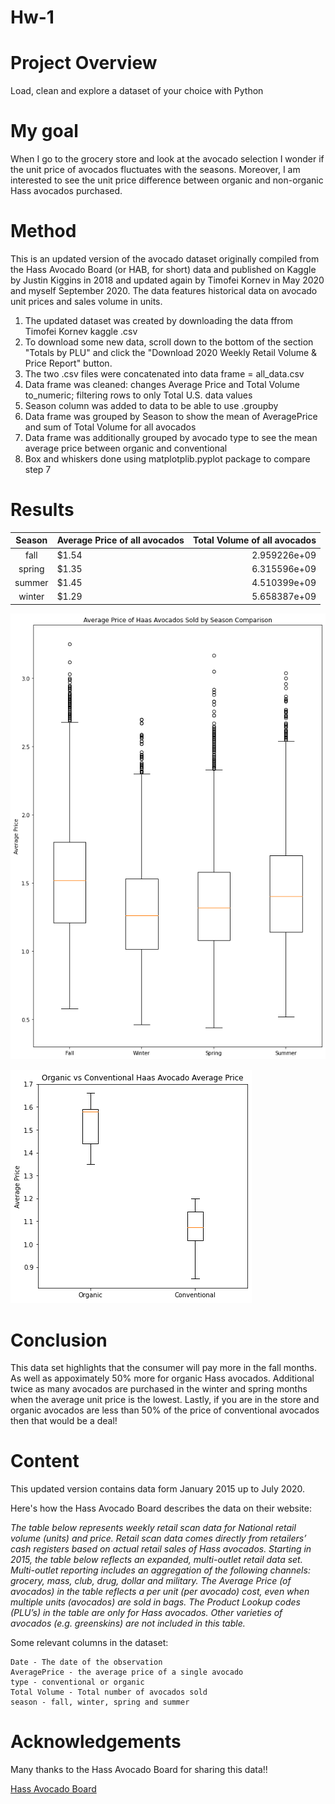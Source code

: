 # Hw-1

# Project Overview
Load, clean and explore a dataset of your choice with Python

# My goal 
When I go to the grocery store and look at the avocado selection I wonder if the unit price of avocados fluctuates with the seasons. Moreover, I am interested to see the unit price difference between organic and non-organic Hass avocados purchased.

# Method
This is an updated version of the avocado dataset originally compiled from the Hass Avocado Board (or HAB, for short) data and published on Kaggle by Justin Kiggins in 2018 and updated again by Timofei Kornev in May 2020 and myself September 2020. The data features historical data on avocado unit prices and sales volume in units.

1. The updated dataset was created by downloading the data ffrom Timofei Kornev kaggle .csv
2. To download some new data, scroll down to the bottom of the section "Totals by PLU" and click the "Download 2020 Weekly Retail Volume & Price Report" button.
3. The two .csv files were concatenated into data frame = all_data.csv
4. Data frame was cleaned: changes Average Price and Total Volume to_numeric; filtering rows to only Total U.S. data values
5. Season column was added to data to be able to use .groupby
6. Data frame was grouped by Season to show the mean of AveragePrice and sum of Total Volume for all avocados
7. Data frame was additionally grouped by avocado type to see the mean average price between organic and conventional
8. Box and whiskers done using matplotplib.pyplot package to compare step 7

# Results
|Season|Average Price of all avocados|Total Volume of all avocados|
|:------:|:-------|--------:|
|fall|$1.54|2.959226e+09|
|spring|$1.35|6.315596e+09|
|summer|$1.45|4.510399e+09|
|winter|$1.29|5.658387e+09|

![](Visuals/season_a.png)

![Organic vs Conventional Price Comparison](Visuals/PricebyType.png)

# Conclusion

This data set highlights that the consumer will pay more in the fall months. As well as appoximately 50% more for organic Hass avocados. Additional twice as many avocados are purchased in the winter and spring months when the average unit price is the lowest.  Lastly, if you are in the store and organic avocados are less than 50% of the price of conventional avocados then that would be a deal!  


# Content
This updated version contains data form January 2015 up to July 2020.   

Here's how the Hass Avocado Board describes the data on their website:

*The table below represents weekly retail scan data for National retail volume (units) and price. Retail scan data comes directly from retailers’ cash registers based on actual retail sales of Hass avocados. Starting in 2015, the table below reflects an expanded, multi-outlet retail data set. Multi-outlet reporting includes an aggregation of the following channels: grocery, mass, club, drug, dollar and military. The Average Price (of avocados) in the table reflects a per unit (per avocado) cost, even when multiple units (avocados) are sold in bags. The Product Lookup codes (PLU’s) in the table are only for Hass avocados. Other varieties of avocados (e.g. greenskins) are not included in this table.*

Some relevant columns in the dataset:

    Date - The date of the observation
    AveragePrice - the average price of a single avocado
    type - conventional or organic
    Total Volume - Total number of avocados sold
    season - fall, winter, spring and summer

# Acknowledgements

Many thanks to the Hass Avocado Board for sharing this data!!

[Hass Avocado Board](http://www.hassavocadoboard.com/retail/volume-and-price-data)

